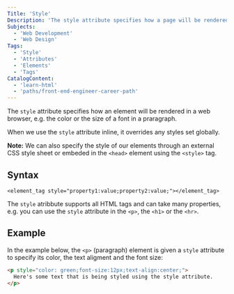 ```yaml
---
Title: 'Style'
Description: 'The style attribute specifies how a page will be rendered in a web browser.'
Subjects:
  - 'Web Development'
  - 'Web Design'
Tags:
  - 'Style' 
  - 'Attributes'
  - 'Elements'
  - 'Tags'
CatalogContent:
  - 'learn-html'
  - 'paths/front-end-engineer-career-path'
---
```


The `style` attribute specifies how an element will be rendered in a web browser, e.g. the color or the size of a font in a praragraph.

When we use the `style` attribute inline, it overrides any styles set globally. 

**Note:** We can also specify the style of our elements through an external CSS style sheet or embeded in the `<head>` element using the `<style>` tag.

## Syntax

```pseudo
<element_tag style="property1:value;property2:value;"></element_tag>
```
The `style` atribbute supports all HTML tags and can take many properties, e.g. you can use the `style` attribute in the `<p>`, the `<h1>` or the `<hr>`.

## Example

In the example below, the `<p>` (paragraph) element is given a `style` attribute to specify its color, the text aligment and the font size:

```html
<p style="color: green;font-size:12px;text-align:center;">
  Here's some text that is being styled using the style attribute.
</p>
```